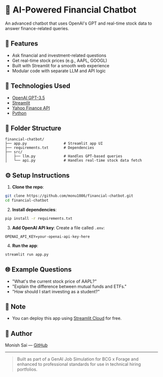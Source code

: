 # 💬 AI-Powered Financial Chatbot

An advanced chatbot that uses OpenAI's GPT and real-time stock data to answer finance-related queries.

## 🚀 Features
- Ask financial and investment-related questions
- Get real-time stock prices (e.g., AAPL, GOOGL)
- Built with Streamlit for a smooth web experience
- Modular code with separate LLM and API logic

## 🧠 Technologies Used
- [OpenAI GPT-3.5](https://platform.openai.com/docs/guides/gpt)
- [Streamlit](https://streamlit.io/)
- [Yahoo Finance API](https://pypi.org/project/yfinance/)
- [Python](https://www.python.org/)

## 📁 Folder Structure
```
financial-chatbot/
├── app.py                 # Streamlit app UI
├── requirements.txt       # Dependencies
├── src/
│   ├── llm.py             # Handles GPT-based queries
│   └── api.py             # Handles real-time stock data fetch
```

## ⚙️ Setup Instructions
1. **Clone the repo**:
```bash
git clone https://github.com/monu1086/financial-chatbot.git
cd financial-chatbot
```

2. **Install dependencies**:
```bash
pip install -r requirements.txt
```

3. **Add OpenAI API key**:
Create a file called `.env`:
```
OPENAI_API_KEY=your-openai-api-key-here
```

4. **Run the app**:
```bash
streamlit run app.py
```

## 🌐 Example Questions
- "What's the current stock price of AAPL?"
- "Explain the difference between mutual funds and ETFs."
- "How should I start investing as a student?"

## 📌 Note
- You can deploy this app using [Streamlit Cloud](https://streamlit.io/cloud) for free.

## 👤 Author
Monish Sai — [GitHub](https://github.com/monu1086)

---

> Built as part of a GenAI Job Simulation for BCG x Forage and enhanced to professional standards for use in technical hiring portfolios.
